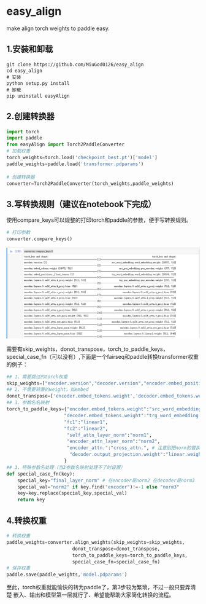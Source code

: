 # easy_align
make align torch weights to paddle easy.

## 1.安装和卸载

```shell
git clone https://github.com/MiuGod0126/easy_align
cd easy_align
# 安装 
python setup.py install
# 卸载
pip uninstall easyAlign
```

## 2.创建转换器

```python
import torch
import paddle
from easyAlign import Torch2PaddleConverter
# 加载权重
torch_weights=torch.load('checkpoint_best.pt')['model']
paddle_weights=paddle.load('transformer.pdparams')

# 创建转换器
converter=Torch2PaddleConverter(torch_weights,paddle_weights)
```

## 3.写转换规则（建议在notebook下完成）

使用compare_keys可以规整的打印torch和paddle的参数，便于写转换规则。

```python
# 打印参数
converter.compare_keys()
```

![](./imgs/compare_key.png)

需要有skip_weights，donot_transpose，torch_to_paddle_keys，special_case_fn（可以没有）,下面是一个fairseq和paddle转换transformer权重的例子：

```python
## 1、需要跳过的torch权重
skip_weights=["encoder.version","decoder.version","encoder.embed_positions._float_tensor","decoder.embed_positions._float_tensor"] 
## 2、不需要转置的weight，如embed
donot_transpose=['encoder.embed_tokens.weight','decoder.embed_tokens.weight'] 
## 3、参数名名映射 
torch_to_paddle_keys={"encoder.embed_tokens.weight":"src_word_embedding.word_embedding.weight",
                     "decoder.embed_tokens.weight":"trg_word_embedding.word_embedding.weight",
                     "fc1":"linear1",
                     "fc2":"linear2",
                      "self_attn_layer_norm":"norm1",
                      "encoder_attn_layer_norm":"norm2",
                      "encoder_attn.":"cross_attn.", # 注意别把norm的替换掉了
                       "decoder.output_projection.weight":"linear.weight"
                     }
## 3、特殊参数名处理（当3参数名映射处理不了时设置）
def special_case_fn(key):
    special_key="final_layer_norm" # 在encoder是norm2 在decoder是norm3
    special_val="norm2" if key.find("encoder")!=-1 else "norm3"
    key=key.replace(special_key,special_val)
    return key
```

## 4.转换权重

```python
# 转换权重
paddle_weights=converter.align_weights(skip_weights=skip_weights,
                        donot_transpose=donot_transpose,
                        torch_to_paddle_keys=torch_to_paddle_keys,
                        special_case_fn=special_case_fn)
# 保存权重
paddle.save(paddle_weights,'model.pdparams')
```



至此，torch权重就能愉快的转为paddle了，第3步较为繁琐，不过一般只要弄清楚 嵌入、输出和模型第一层就行了、希望能帮助大家简化转换的流程。

